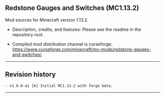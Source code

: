 

## Redstone Gauges and Switches (MC1.13.2)

Mod sources for Minecraft version 1.13.2.

- Description, credits, and features: Please see the readme in the repository root.

- Compiled mod distribution channel is curseforge: https://www.curseforge.com/minecraft/mc-mods/redstone-gauges-and-switches/.

----
## Revision history

    - v1.0.0-a1 [A] Initial MC1.13.2 with forge beta.

----
